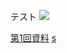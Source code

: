 
テスト
<img src="https://latex.codecogs.com/gif.latex?\iint_{D}&space;dxdy" />

[第1回資料](https://github.com/masataka123/class/blob/master/2020_autumn/materials/1_多変数の連続写像.pdf) 
[s](https://github.com/masataka123/math/0_中間レポート_仮.pdf)
